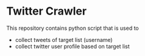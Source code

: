 # Twitter Crawler

This repository contains python script that is used to 
- collect tweets of target list (username) 
- collect twitter user profile based on target list
